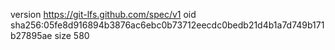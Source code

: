 version https://git-lfs.github.com/spec/v1
oid sha256:05fe8d916894b3876ac6ebc0b73712eecdc0bedb21d4b1a7d749b171b27895ae
size 580
